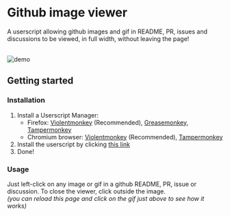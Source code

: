 # Github image viewer

A userscript allowing github images and gif in README, PR, issues and discussions to be viewed, in
full width, without leaving the page!

\
![demo](https://user-images.githubusercontent.com/36425380/156241902-41f65e71-b40d-4b42-ad6d-66e58b1aa266.gif)

## Getting started

### Installation

1. Install a Userscript Manager:
   - Firefox:
     [Violentmonkey](https://addons.mozilla.org/fr/firefox/addon/violentmonkey/)
     (Recommended),
     [Greasemonkey](https://addons.mozilla.org/fr/firefox/addon/greasemonkey/), [Tampermonkey](https://addons.mozilla.org/fr/firefox/addon/tampermonkey/)
   - Chromium browser:
     [Violentmonkey](https://chrome.google.com/webstore/detail/violentmonkey/jinjaccalgkegednnccohejagnlnfdag)
     (Recommended),
     [Tampermonkey](https://chrome.google.com/webstore/detail/tampermonkey/dhdgffkkebhmkfjojejmpbldmpobfkfo)
1. Install the userscript by clicking [this link](https://github.com/Aziks0/github-image-viewer/raw/release/github-image-viewer.user.js)
2. Done!

### Usage

Just left-click on any image or gif in a github README, PR,
issue or discussion. To close the viewer, click outside the image. \
_(you can reload this page and click on the gif just above to see how it works)_
